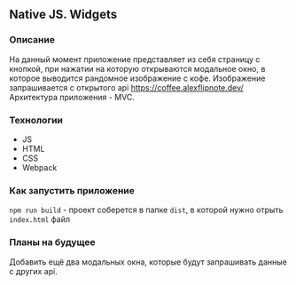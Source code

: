 ## Native JS. Widgets

### Описание

На данный момент приложение представляет из себя страницу с кнопкой, при нажатии на которую открываются модальное окно, в которое выводится рандомное изображение с кофе. Изображение запрашивается с открытого api https://coffee.alexflipnote.dev/
Архитектура приложения - MVC.

### Технологии

- JS
- HTML
- CSS
- Webpack

### Как запустить приложение

`npm run build` - проект соберется в папке `dist`, в которой нужно отрыть `index.html` файл

### Планы на будущее

Добавить ещё два модальных окна, которые будут запрашивать данные с других api.